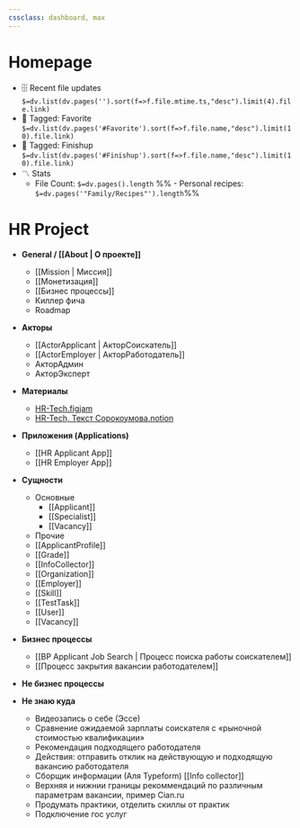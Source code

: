 ```yaml
---
cssclass: dashboard, max
---
```


# Homepage

- 🗄️ Recent file updates
 `$=dv.list(dv.pages('').sort(f=>f.file.mtime.ts,"desc").limit(4).file.link)`
- 🔖 Tagged:  Favorite 
 `$=dv.list(dv.pages('#Favorite').sort(f=>f.file.name,"desc").limit(10).file.link)`
 - 🏁 Tagged:  Finishup 
 `$=dv.list(dv.pages('#Finishup').sort(f=>f.file.name,"desc").limit(10).file.link)`
- 〽️ Stats
	-  File Count: `$=dv.pages().length`
	%% -  Personal recipes: `$=dv.pages('"Family/Recipes"').length`%%

# HR Project

- **General / [[About | О проекте]]**

	- [[Mission | Миссия]]
	- [[Монетизация]]
	- [[Бизнес процессы]]
	- Киллер фича
	- Roadmap

- **Акторы**

	- [[ActorApplicant | АкторСоискатель]]
	- [[ActorEmployer | АкторРаботодатель]]
	- АкторАдмин
	- АкторЭксперт

- **Материалы**

	- [HR-Tech.figjam](https://www.figma.com/file/SovXmi2VYu2ZlFDutYez58/HR-Tech?node-id=0%3A1)
	- [HR-Tech, Текст Сорокоумова.notion](https://www.notion.so/asorokoumov/HR-Tech-5ca31f5d32ee4a2d862d773b87a6131f)

- **Приложения (Applications)**
	- [[HR Applicant App]]
	- [[HR Employer App]]

- **Сущности**
	- Основные
		- [[Applicant]]
		- [[Specialist]]
		- [[Vacancy]]
	- Прочие
	- [[ApplicantProfile]]
	- [[Grade]]
	- [[InfoСollector]]
	- [[Organization]]
	- [[Employer]]
	- [[Skill]]
	- [[TestTask]]
	- [[User]]
	- [[Vacancy]]

- **Бизнес процессы**
	- [[BP Applicant Job Search | Процесс поиска работы соискателем]]
	- [[Процесс закрытия вакансии работодателем]]

- **Не бизнес процессы**


- **Не знаю куда**
	- Видеозапись о себе (Эссе)
	- Сравнение ожидаемой зарплаты соискателя с «рыночной стоимостью квалификации»
	- Рекомендация подходящего работодателя
	- Действия: отправить отклик на действующую и подходящую вакансию работодателя
	- Сборщик информации (Аля Typeform) [[Info collector]]
	- Верхняя и нижнии границы рекоммендаций по различным параметрам вакансии, пример Cian.ru
	- Продумать практики, отделить скиллы от практик
	- Подключение гос услуг